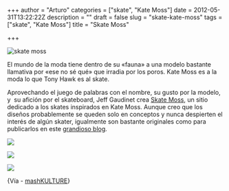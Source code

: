 +++
author = "Arturo"
categories = ["skate", "Kate Moss"]
date = 2012-05-31T13:22:22Z
description = ""
draft = false
slug = "skate-kate-moss"
tags = ["skate", "Kate Moss"]
title = "Skate Moss"

+++


![skate moss](/content/images/2016/06/kate-moss_2.jpg)

El mundo de la moda tiene dentro de su «fauna» a una modelo bastante llamativa por «ese no sé qué» que irradia por los poros. Kate Moss es a la moda lo que Tony Hawk es al skate.

Aprovechando el juego de palabras con el nombre, su gusto por la modelo, y  su afición por el skateboard, Jeff Gaudinet crea <a href="http://www.skatemoss.com/">Skate Moss</a>, un sitio dedicado a los skates inspirados en Kate Moss. Aunque creo que los diseños probablemente se queden solo en conceptos y nunca despierten el interés de algún skater, igualmente son bastante originales como para publicarlos en este <a title="Un grandioso blog :)" href="http://geek.cl">grandioso blog</a>.

![](/content/images/2016/06/kate-moss_1.jpg)

![](/content/images/2016/06/kate_moss_3.jpg)

![](/content/images/2016/06/skatemoss.jpg)

{Vía - <a href="http://english.mashkulture.net/2012/05/29/skate-moss/">mashKULTURE</a>}
